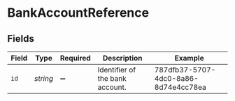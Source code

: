 # BankAccountReference


## Fields

| Field                                | Type                                 | Required                             | Description                          | Example                              |
| ------------------------------------ | ------------------------------------ | ------------------------------------ | ------------------------------------ | ------------------------------------ |
| `id`                                 | *string*                             | :heavy_minus_sign:                   | Identifier of the bank account.      | 787dfb37-5707-4dc0-8a86-8d74e4cc78ea |